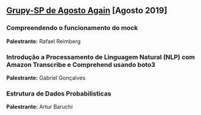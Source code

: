 ## [Grupy-SP de Agosto Again][0] [Agosto 2019]

### Compreendendo o funcionamento do mock

**Palestrante:** Rafael Reimberg

### Introdução a Processamento de Linguagem Natural (NLP) com Amazon Transcribe e Comprehend usando boto3

**Palestrante:** Gabriel Gonçalves

### Estrutura de Dados Probabilisticas

**Palestrante:** Artur Baruchi



[0]: https://www.meetup.com/pt-BR/Grupy-SP/events/263654890/
